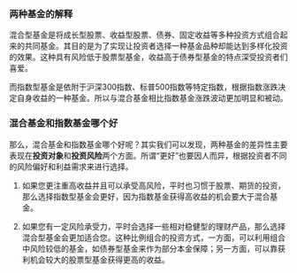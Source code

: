 ### 两种基金的解释

混合型基金是将成长型股票、收益型股票、债券、固定收益等多种投资方式组合起来的共同基金。其目的是为了实现让投资者选择一种基金品种却能达到多样化投资的效果。这种具有风险低于股票型基金，收益高于债券型基金的特点深受投资者们喜爱。

而指数型基金是依附于沪深300指数、标普500指数等特定指数，根据指数涨跌决定自身收益的一种基金。所以与混合基金相比指数基金涨跌波动更加明显和被动。

### 混合基金和指数基金哪个好

那么，混合基金和指数基金哪个好呢？其实我们可以发现，两种基金的差异性主要表现在**投资对象**和**投资风险**两个方面。所谓“更好”也要因人而异，根据投资者不同的风险偏好和利益需求来进行选择。

1. 如果您更注重高收益并且可以承受高风险，平时也习惯于股票、期货的投资，那么选择指数型基金会更好，因为指数基金获得高收益的机会要大于混合基金。

2. 如果您有一定风险承受力，平时会选择一些相对稳健型的理财产品，那么选择混合型基金会更加适合您。这种比例组合的投资方式，一方面，可以利用组合中风险较低的基金，如债券型基金来作为部分本金保障；另一方面，可以靠获利机会较大的股票型基金获得更高的收益。

 

